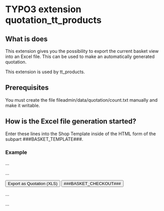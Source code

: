 # TYPO3 extension quotation_tt_products

## What is does

This extension gives you the possibility to export the current basket view into an Excel file. This can be used to make an automatically generated quotation.

This extension is used by tt_products.


## Prerequisites

You must create the file fileadmin/data/quotation/count.txt manually and make it writable.


## How is the Excel file generation started?

Enter these lines into the Shop Template inside of the HTML form of the subpart ###BASKET_TEMPLATE###.

### Example

<!-- ###BASKET_TEMPLATE### begin -->

...

<form method="post" action="###FORM_URL###" name="warenkorbform">

...
<script>
function anexport() {
 document.warenkorbform.action = "###FORM_URL###&amp;eID=export_excel";
 document.warenkorbform.submit();
 document.warenkorbform.action = "###FORM_URL###";
}
</script>

<input type="button" name="ex" value="Export as Quotation (XLS)" onclick="anexport();">

<input type="submit" name="products_info" value="###BASKET_CHECKOUT###" onclick="this.form.action='###FORM_URL_INFO###';">

...
</form>
...

<!-- ###BASKET_TEMPLATE### end -->






